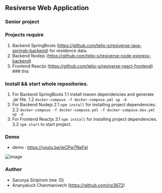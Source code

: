 ## Resiverse Web Application
### Senior project

### Projects require
1. Backend SpringBoots (https://github.com/telio-s/resiverse-java-springb-backend) for residence data.
2. Backend Nodejs (https://github.com/telio-s/resiverse-node-express-backend)
3. Frontend Reactjs (https://github.com/telio-s/resiverse-react-frontend) ### this

### Install && start whole repositories.
1. For Backend SpringBoots
  1.1 install maven dependencies and generate .jar file.
  1.2 `docker-compose -f docker-compose.yml up -d`
2. For Backend Nodejs
  2.1 `npm install` for installing project dependencies.
  2.2 `docker-compose -f docker-compose.yml -f docker-compose.dev.yml up -d`
3. For Frontend Reactjs
  3.1 `npm install` for installing project dependencies.
  3.2 `npm start` to start project.
  
### Demo
- demo : https://youtu.be/jeCPw7NeFaI

![image](https://user-images.githubusercontent.com/84609801/163596222-f7c7c572-c9eb-40ec-883d-8ddf13d66e93.png)


### Author
- Sarunya Siripirom (me :D)
- Ananyaluck Chanmanivech (https://github.com/nz3672)
